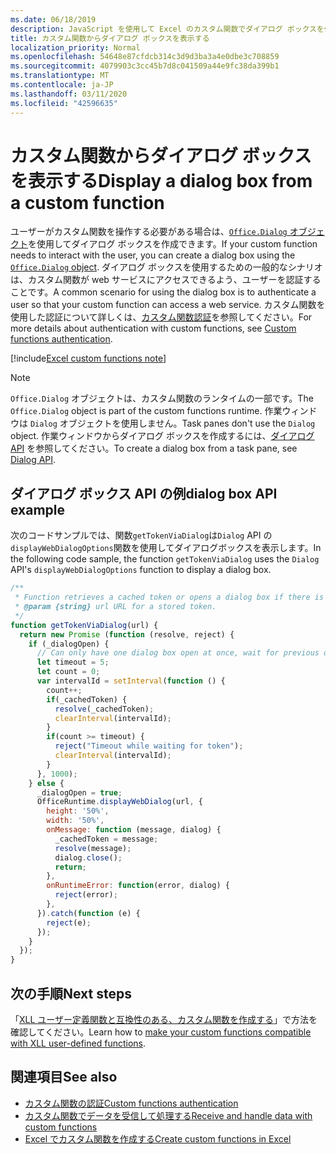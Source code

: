 ```yaml
---
ms.date: 06/18/2019
description: JavaScript を使用して Excel のカスタム関数でダイアログ ボックスを作成します。
title: カスタム関数からダイアログ ボックスを表示する
localization_priority: Normal
ms.openlocfilehash: 54648e87cfdcb314c3d9d3ba3a4e0dbe3c708859
ms.sourcegitcommit: 4079903c3cc45b7d8c041509a44e9fc38da399b1
ms.translationtype: MT
ms.contentlocale: ja-JP
ms.lasthandoff: 03/11/2020
ms.locfileid: "42596635"
---
```

# <a name="display-a-dialog-box-from-a-custom-function"></a><span data-ttu-id="1a287-103">カスタム関数からダイアログ ボックスを表示する</span><span class="sxs-lookup"><span data-stu-id="1a287-103">Display a dialog box from a custom function</span></span>

<span data-ttu-id="1a287-104">ユーザーがカスタム関数を操作する必要がある場合は、[`Office.Dialog` オブジェクト](/javascript/api/office-runtime/officeruntime.dialog)を使用してダイアログ ボックスを作成できます。</span><span class="sxs-lookup"><span data-stu-id="1a287-104">If your custom function needs to interact with the user, you can create a dialog box using the [`Office.Dialog` object](/javascript/api/office-runtime/officeruntime.dialog).</span></span> <span data-ttu-id="1a287-105">ダイアログ ボックスを使用するための一般的なシナリオは、カスタム関数が web サービスにアクセスできるよう、ユーザーを認証することです。</span><span class="sxs-lookup"><span data-stu-id="1a287-105">A common scenario for using the dialog box is to authenticate a user so that your custom function can access a web service.</span></span> <span data-ttu-id="1a287-106">カスタム関数を使用した認証について詳しくは、[カスタム関数認証](./custom-functions-authentication.md)を参照してください。</span><span class="sxs-lookup"><span data-stu-id="1a287-106">For more details about authentication with custom functions, see [Custom functions authentication](./custom-functions-authentication.md).</span></span>

[!include[Excel custom functions note](../includes/excel-custom-functions-note.md)]

>[!NOTE]
> <span data-ttu-id="1a287-107">`Office.Dialog` オブジェクトは、カスタム関数のランタイムの一部です。</span><span class="sxs-lookup"><span data-stu-id="1a287-107">The `Office.Dialog` object is part of the custom functions runtime.</span></span> <span data-ttu-id="1a287-108">作業ウィンドウは `Dialog` オブジェクトを使用しません。</span><span class="sxs-lookup"><span data-stu-id="1a287-108">Task panes don't use the `Dialog` object.</span></span> <span data-ttu-id="1a287-109">作業ウィンドウからダイアログ ボックスを作成するには、[ダイアログ API](../develop/dialog-api-in-office-add-ins.md) を参照してください。</span><span class="sxs-lookup"><span data-stu-id="1a287-109">To create a dialog box from a task pane, see [Dialog API](../develop/dialog-api-in-office-add-ins.md).</span></span>

## <a name="dialog-box-api-example"></a><span data-ttu-id="1a287-110">ダイアログ ボックス API の例</span><span class="sxs-lookup"><span data-stu-id="1a287-110">dialog box API example</span></span>

<span data-ttu-id="1a287-111">次のコードサンプルでは、関数`getTokenViaDialog`は`Dialog` API の`displayWebDialogOptions`関数を使用してダイアログボックスを表示します。</span><span class="sxs-lookup"><span data-stu-id="1a287-111">In the following code sample, the function `getTokenViaDialog` uses the `Dialog` API's `displayWebDialogOptions` function to display a dialog box.</span></span>

```js
/**
 * Function retrieves a cached token or opens a dialog box if there is no saved token. Note that this is not a sufficient example of authentication but is intended to show the capabilities of the Dialog object.
 * @param {string} url URL for a stored token.
 */
function getTokenViaDialog(url) {
  return new Promise (function (resolve, reject) {
    if (_dialogOpen) {
      // Can only have one dialog box open at once, wait for previous dialog box's token
      let timeout = 5;
      let count = 0;
      var intervalId = setInterval(function () {
        count++;
        if(_cachedToken) {
          resolve(_cachedToken);
          clearInterval(intervalId);
        }
        if(count >= timeout) {
          reject("Timeout while waiting for token");
          clearInterval(intervalId);
        }
      }, 1000);
    } else {
      _dialogOpen = true;
      OfficeRuntime.displayWebDialog(url, {
        height: '50%',
        width: '50%',
        onMessage: function (message, dialog) {
          _cachedToken = message;
          resolve(message);
          dialog.close();
          return;
        },
        onRuntimeError: function(error, dialog) {
          reject(error);
        },
      }).catch(function (e) {
        reject(e);
      });
    }
  });
}
```

## <a name="next-steps"></a><span data-ttu-id="1a287-112">次の手順</span><span class="sxs-lookup"><span data-stu-id="1a287-112">Next steps</span></span>
<span data-ttu-id="1a287-113">「[XLL ユーザー定義関数と互換性のある、カスタム関数を作成する](make-custom-functions-compatible-with-xll-udf.md)」で方法を確認してください。</span><span class="sxs-lookup"><span data-stu-id="1a287-113">Learn how to [make your custom functions compatible with XLL user-defined functions](make-custom-functions-compatible-with-xll-udf.md).</span></span>

## <a name="see-also"></a><span data-ttu-id="1a287-114">関連項目</span><span class="sxs-lookup"><span data-stu-id="1a287-114">See also</span></span>

* [<span data-ttu-id="1a287-115">カスタム関数の認証</span><span class="sxs-lookup"><span data-stu-id="1a287-115">Custom functions authentication</span></span>](custom-functions-authentication.md)
* [<span data-ttu-id="1a287-116">カスタム関数でデータを受信して​​処理する</span><span class="sxs-lookup"><span data-stu-id="1a287-116">Receive and handle data with custom functions</span></span>](custom-functions-web-reqs.md)
* [<span data-ttu-id="1a287-117">Excel でカスタム関数を作成する</span><span class="sxs-lookup"><span data-stu-id="1a287-117">Create custom functions in Excel</span></span>](custom-functions-overview.md)
